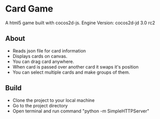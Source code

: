 # Card Game

A html5 game built with cocos2d-js.
Engine Version: cocos2d-jd 3.0 rc2


## About

* Reads json file for card information
* Displays cards on canvas.
* You can drag card anywhere.
* When card is passed over another card it swaps it's position
* You can select multiple cards and make groups of them.

## Build

* Clone the project to your local machine
* Go to the project directory
* Open terminal and run command "python -m SimpleHTTPServer"
